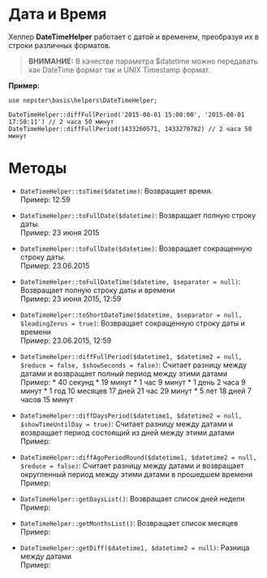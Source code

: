 # Дата и Время

Хелпер **DateTimeHelper** работает с датой и временем, преобразуя их в строки различных форматов.


> **ВНИМАНИЕ:** В качестве параметра $datetime можно передавать как DateTime формат так и UNIX Timestamp формат.


**Пример:**

```
use nepster\basis\helpers\DateTimeHelper;
```

```
DateTimeHelper::diffFullPeriod('2015-08-01 15:00:00', '2015-08-01 17:50:11') // 2 часа 50 минут
DateTimeHelper::diffFullPeriod(1433260571, 1433270782) // 2 часа 50 минут
```


# Методы

* ``DateTimeHelper::toTime($datetime)``: Возвращает время.
    <br/>Пример: 12:59
    
    
* ``DateTimeHelper::toFullDate($datetime)``: Возвращает полную строку даты.
    <br/>Пример: 23 июня 2015
    
    
* ``DateTimeHelper::toFullDate($datetime)``: Возвращает сокращенную строку даты.
    <br/>Пример: 23.06.2015
    
    
* ``DateTimeHelper::toFullDateTime($datetime, $separator = null)``: Возвращает полную строку даты и времени
    <br/>Пример: 23 июня 2015, 12:59
    
    
* ``DateTimeHelper::toShortDateTime($datetime, $separator = null, $leadingZeros = true)``: Возвращает сокращенную строку даты и времени
    <br/>Пример: 23.06.2015, 12:59
    
    
* ``DateTimeHelper::diffFullPeriod($datetime1, $datetime2 = null, $reduce = false, $showSeconds = false)``: Считает разницу между датами и возвращает полный период между этими датами
    <br/>Пример: 
        * 40 секунд
        * 19 минут
        * 1 час 9 минут
        * 1 день 2 часа 9 минут
        * 1 год 10 месяцев 17 дней 21 час 29 минут
        * 5 лет 18 дней 7 часов 15 минут 
    
    
* ``DateTimeHelper::diffDaysPeriod($datetime1, $datetime2 = null, $showTimeUntilDay = true)``: Считает разницу между датами и возвращает период состоящий из дней между этими датами
    <br/>Пример: 
    
    
* ``DateTimeHelper::diffAgoPeriodRound($datetime1, $datetime2 = null, $reduce = false)``: Считает разницу между датами и возвращает округленный период между этими датами в прошедшем времени
    <br/>Пример: 
    
    
* ``DateTimeHelper::getDaysList()``: Возвращает список дней недели
    <br/>Пример: 
    
    
* ``DateTimeHelper::getMonthsList()``: Возвращает список месяцев
    <br/>Пример: 
    
    
* ``DateTimeHelper::getDiff($datetime1, $datetime2 = null)``: Разница между датами
    <br/>Пример: 